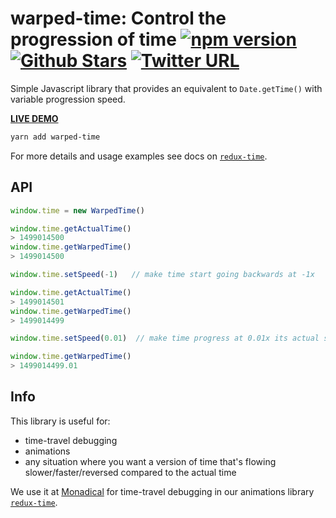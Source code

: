 # warped-time: Control the progression of time [![npm version](https://badge.fury.io/js/redux-time.svg)](https://badge.fury.io/js/warped-time)  [![Github Stars](https://img.shields.io/github/stars/Monadical-SAS/warped-time.svg)](https://github.com/Monadical-SAS/redux-time) [![Twitter URL](https://img.shields.io/twitter/url/http/shields.io.svg?style=social)](https://twitter.com/thesquashSH)

Simple Javascript library that provides an equivalent to `Date.getTime()` with variable progression speed.

**[LIVE DEMO](https://monadical-sas.github.io/redux-time/warped-time/examples/demo.html)**

```bash
yarn add warped-time
```

For more details and usage examples see docs on [`redux-time`](https://monadical-sas.github.io/redux-time/).

## API

```javascript
window.time = new WarpedTime()

window.time.getActualTime()
> 1499014500
window.time.getWarpedTime()
> 1499014500

window.time.setSpeed(-1)   // make time start going backwards at -1x

window.time.getActualTime()
> 1499014501
window.time.getWarpedTime()
> 1499014499

window.time.setSpeed(0.01)  // make time progress at 0.01x its actual speed

window.time.getWarpedTime()
> 1499014499.01
```

## Info

This library is useful for:

- time-travel debugging
- animations
- any situation where you want a version of time that's flowing slower/faster/reversed compared to the actual time

We use it at [Monadical](https://monadical.com) for time-travel debugging in our animations library [`redux-time`](https://monadical-sas.github.io/redux-time/).
